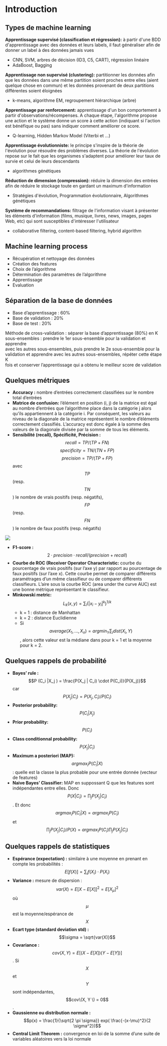 # Introduction

## Types de machine learning

**Apprentissage supervisé \(classification et régression\):** à partir d'une BDD d'apprentissage avec des données et leurs labels, il faut généraliser afin de donner un label à des données jamais vues

* CNN, SVM, arbres de décision \(ID3, C5, CART\), régression linéaire
* AdaBoost, Bagging

**Apprentissage non supervisé \(clustering\):** partitionner les données afin que les données dans une même partition soient proches entre elles \(aient quelque chose en commun\) et les données provenant de deux partitions différentes soient éloignées

* k-means, algorithme EM, regroupement hiérarchique \(arbre\)

**Apprentissage par renforcement:** apprentissage d'un bon comportement à partir d'observations/récompenses. A chaque étape, l'algorithme propose une action et le système donne un score à cette action \(indiquant si l'action est bénéfique ou pas\) sans indiquer comment améliorer ce score.

* Q-learning, Hidden Markov Model \(Viterbi et ...\)

**Apprentissage évolutionniste:** le principe s'inspire de la théorie de l'évolution pour résoudre des problèmes diverses. La théorie de l'évolution repose sur le fait que les organismes s'adaptent pour améliorer leur taux de survie et celui de leurs descendants

* algorithmes génétiques

**Réduction de dimension \(compression\):** réduire la dimension des entrées afin de réduire le stockage toute en gardant un maximum d'information

* Stratégies d'évolution, Programmation évolutionnaire, Algorithmes génétiques

**Système de recommandations:** filtrage de l'information visant à présenter les éléments d'information \(films, musique, livres, news, images, pages Web, etc\) qui sont susceptibles d'intéresser l'utilisateur

* collaborative filtering, content-based filtering, hybrid algorithm

## Machine learning process

* Récupération et nettoyage des données
* Création des features
* Choix de l’algorithme
* Détermination des paramètres de l’algorithme
* Apprentissage
* Evaluation

## Séparation de la base de données

* Base d’apprentissage : 60%
* Base de validation : 20%
* Base de test : 20%

Méthode de cross-validation : séparer la base d’apprentissage \(80%\) en K  
sous-ensembles : prendre le 1er sous-ensemble pour la validation et apprendre  
avec les autres sous-ensembles, puis prendre le 2e sous-ensemble pour la validation et apprendre avec les autres sous-ensembles, répéter cette étape K  
fois et conserver l’apprentissage qui a obtenu le meilleur score de validation

## Quelques métriques

* **Accuracy :** nombre d’entrées correctement classifiées sur le nombre total d’entrées
* **Matrice de confusion:** l’élément en position \(i, j\) de la matrice est égal au
  nombre d’entrées que l’algorithme place dans la catégorie j alors qu’ils
  appartiennent à la catégorie i. Par conséquent, les valeurs au niveau de
  la diagonale de la matrice représentent le nombre d’éléments correctement classifiés. L’accuracy est donc égale à la somme des valeurs de la
  diagonale divisée par la somme de tous les éléments.
* **Sensibilité \(recall\), Spécificité, Précision :** 
  $$recall = TP/(TP + FN )$$
  $$specificity = TN/(TN + FP )$$
  $$precision = TP/(TP + FP )$$
  avec $$TP$$ \(resp. $$TN$$ \) le nombre de vrais positifs \(resp. négatifs\), $$FP$$ \(resp. $$FN$$\) le nombre de faux positifs \(resp. négatifs\) 

![](/images/F1score.png)

* **F1-score :** $$2 \cdot precision \cdot recall/(precision + recall)$$
* **Courbe de ROC \(Receiver Operator Characteristic:** courbe du pourcentage de vrais positifs \(sur l’axe y\) par rapport au pourcentage de
  faux positifs \(sur l’axe x\). Cette courbe permet de comparer différents paramétrages d’un même classifieur ou de comparer différents classifieurs. L’aire sous la courbe ROC \(area under the curve AUC\) est une bonne métrique représentant le classifieur.
* **Minkowski metric:** $$L_k(x,y)=\sum _i (|x_i - y_i |^k)^{1/k}$$
  * k = 1 : distance de Manhattan
  * k = 2 : distance Euclidienne
  * Si $$average(X_1 , ..., X_n ) = argmin_Y \sum_i dist(X_i,Y)$$, alors cette valeur est la médiane dans pour k = 1 et la moyenne pour k = 2.

## Quelques rappels de probabilité

* **Bayes’ rule :** $$P (C_i |X_j ) = \frac{P(X_j | C_i) \cdot P(C_i)}{P(X_j)}$$ car $$P(X_j |C_i ) = P (X_j , C_i )/P (C_i )$$
* **Posterior probability:** $$P (C_i |X_j )$$
* **Prior probability:** $$P (C_i )$$
* **Class conditionnal probability:** $$P (X_j |C_i )$$
* **Maximum a posteriori \(MAP\):** $$argmax_i P(C_i |X)$$ : quelle est la classe la plus probable pour une entrée donnée \(vecteur de features\)
* **Naive Bayes’ Classifier:** MAP en suppossant Q que les features sont indépendantes entre elles. Donc $$P(X|C_i ) = \prod_j P(X_j |C_i )$$. Et donc $$argmax_i P(C_i | X) = argmax_i P(C_i)$$ et $$\prod_j P(X_j | C_i) / P(X) = argmax_i  P(C_i) \prod_j P(X_j | C_i)$$

## Quelques rappels de statistiques

* **Espérance \(expectation\) :** similaire à une moyenne en prenant en compte les probabilités : $$E[f (X)] = \sum_i f (X_i ) \cdot P (X_i )$$
* **Variance :** mesure de dispersion : $$var(X) = E[X-E[X]]^2 = E[X_{\mu}]^2$$ où $$\mu$$ est la moyenne/espérance de $$X$$
* **Ecart type \(standard deviation std\) :** $$\sigma = \sqrt{var(X)}$$
* **Covariance :** $$cov(X,Y)=E[(X-E[X])(Y-E[Y])]$$. Si $$X$$ et $$Y$$ sont indépendantes, $$cov\(X, Y \) = 0$$.
* **Gaussienne ou distribution normale :** $$p(x) = \frac{1}{\sqrt{2 \pi \sigma}} exp( \frac{-(x-\mu)^2}{2 \sigma^2})$$
* **Central Limit Theorem :** convergence en loi de la somme d’une suite de variables aléatoires vers la loi normale



